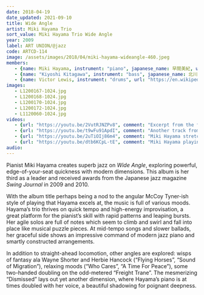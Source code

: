 ```yaml
---
date: 2018-04-19
date_updated: 2021-09-10
title: Wide Angle
artist: Miki Hayama Trio
sort_value: Miki Hayama Trio Wide Angle
year: 2009
label: ART UNION/@jazz
code: ARTCD-114
image: /assets/images/2018/04/miki-hayama-wideangle-460.jpeg
members:
   - {name: Miki Hayama, instrument: "piano", japanese_name: 早間美紀, url: "http://www.mikihayama.com/"}
   - {name: "Kiyoshi Kitagawa", instrument: "bass", japanese_name: 北川潔, url: "https://en.wikipedia.org/wiki/Kiyoshi_Kitagawa"}    
   - {name: Victor Lewis, instrument: "drums", url: "https://en.wikipedia.org/wiki/Victor_Lewis"}
images:
   - L1200167-1024.jpg
   - L1200168-1024.jpg
   - L1200170-1024.jpg
   - L1200172-1024.jpg
   - L1120060-1024.jpg
videos: 
   - {url: "https://youtu.be/2VutRJNZPv8", comment: "Excerpt from the first track on this album, “What’s Next?”"}
   - {url: "https://youtu.be/t9wFu91ApdI", comment: "Another track from the album, Tommy Flanagan’s “Freight Trane”"}
   - {url: "https://youtu.be/2uTiOIj86m4", comment: "Miki Hayama stretches out in this video from 2008 at a live bar in Tokyo playing the jazz standard “There Is No Greater Love”"}
   - {url: "https://youtu.be/dtb6KCpL-tE", comment: "Miki Hayama playing a live version of “Horizon”, another highlight on this album"}
audio:
---
```

Pianist Miki Hayama creates superb jazz on *Wide Angle*, exploring powerful, edge-of-your-seat quickness with modern dimensions. This album is her third as a leader and received awards from the Japanese jazz magazine *Swing Journal* in 2009 and 2010.

With the album title perhaps being a nod to the angular McCoy Tyner-ish style of playing that Hayama excels at, the music is full of various moods. Hayama’s trio thrives on quick tempo and high-energy improvisation, a great platform for the pianist’s skill with rapid patterns and leaping bursts. Her agile solos are full of notes which seem to climb and swirl and fall into place like musical puzzle pieces. At mid-tempo songs and slower ballads, her graceful side shows an impressive command of modern jazz piano and smartly constructed arrangements.

In addition to straight-ahead locomotion, other angles are explored: wisps of fantasy ala Wayne Shorter and Herbie Hancock (“Flying Horses”, “Sound of Migration”), relaxing moods (“Who Cares”, “A Time For Peace”), some two-handed doubling on the odd-metered “Freight Trane”. The mesmerizing “Dismissed” lays out yet another dimension, where Hayama’s piano is at times doubled with her voice, a beautiful shadowing for poignant deepness.
